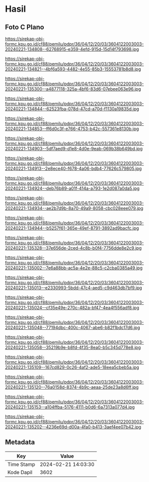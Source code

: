 # Hasil

## Foto C Plano

https://sirekap-obj-formc.kpu.go.id/cf88/pemilu/pdpr/36/04/12/20/03/3604122003003-20240221-134808--62768915-e359-4efd-915d-15d14f793698.jpg

https://sirekap-obj-formc.kpu.go.id/cf88/pemilu/pdpr/36/04/12/20/03/3604122003003-20240221-134821--4bf6a593-4482-4e55-85b3-15553781b8d8.jpg

https://sirekap-obj-formc.kpu.go.id/cf88/pemilu/pdpr/36/04/12/20/03/3604122003003-20240221-135300--a4877118-325a-4bf6-83d6-07ebee063e96.jpg

https://sirekap-obj-formc.kpu.go.id/cf88/pemilu/pdpr/36/04/12/20/03/3604122003003-20240221-134844--62523fba-078d-47cd-a70d-f1130a19835d.jpg

https://sirekap-obj-formc.kpu.go.id/cf88/pemilu/pdpr/36/04/12/20/03/3604122003003-20240221-134853--ff6d0c3f-e766-4753-b42c-557361e8130b.jpg

https://sirekap-obj-formc.kpu.go.id/cf88/pemilu/pdpr/36/04/12/20/03/3604122003003-20240221-134903--5df7aed9-d1e8-4d0e-9eab-069b38b649bd.jpg

https://sirekap-obj-formc.kpu.go.id/cf88/pemilu/pdpr/36/04/12/20/03/3604122003003-20240221-134913--2e8ece40-f678-4a06-bdb4-77626c579805.jpg

https://sirekap-obj-formc.kpu.go.id/cf88/pemilu/pdpr/36/04/12/20/03/3604122003003-20240221-134924--deb76b89-a01f-414a-a793-1e2d087a0da5.jpg

https://sirekap-obj-formc.kpu.go.id/cf88/pemilu/pdpr/36/04/12/20/03/3604122003003-20240221-134934--ae2b7d9b-8a70-49a9-8058-cbc028eee079.jpg

https://sirekap-obj-formc.kpu.go.id/cf88/pemilu/pdpr/36/04/12/20/03/3604122003003-20240221-134944--b5257f61-365e-49ef-8791-3892ad9bacfc.jpg

https://sirekap-obj-formc.kpu.go.id/cf88/pemilu/pdpr/36/04/12/20/03/3604122003003-20240221-135328--37e656de-2ced-4c8b-b0f4-7756dde8e2c9.jpg

https://sirekap-obj-formc.kpu.go.id/cf88/pemilu/pdpr/36/04/12/20/03/3604122003003-20240221-135002--7e6a88bb-ac5a-4e2e-88c5-c2cba0385a49.jpg

https://sirekap-obj-formc.kpu.go.id/cf88/pemilu/pdpr/36/04/12/20/03/3604122003003-20240221-135013--e2330993-5bdd-47c4-aed5-c9d463db7bf9.jpg

https://sirekap-obj-formc.kpu.go.id/cf88/pemilu/pdpr/36/04/12/20/03/3604122003003-20240221-135024--cf35e49e-270c-482a-bf47-4ea4f556adf8.jpg

https://sirekap-obj-formc.kpu.go.id/cf88/pemilu/pdpr/36/04/12/20/03/3604122003003-20240221-135048--77194dbc-400c-4067-abe6-b82f1bdc17d6.jpg

https://sirekap-obj-formc.kpu.go.id/cf88/pemilu/pdpr/36/04/12/20/03/3604122003003-20240221-135058--35219b9e-b8fd-4f35-8ea0-b5c345d778e8.jpg

https://sirekap-obj-formc.kpu.go.id/cf88/pemilu/pdpr/36/04/12/20/03/3604122003003-20240221-135109--167cd829-0c26-4af2-ade5-18eea5cbeb5a.jpg

https://sirekap-obj-formc.kpu.go.id/cf88/pemilu/pdpr/36/04/12/20/03/3604122003003-20240221-135120--76a0158d-8374-4b9c-aeaa-25de23a8d6ff.jpg

https://sirekap-obj-formc.kpu.go.id/cf88/pemilu/pdpr/36/04/12/20/03/3604122003003-20240221-135153--a104ffba-5176-4111-b0d6-6a7313a077d4.jpg

https://sirekap-obj-formc.kpu.go.id/cf88/pemilu/pdpr/36/04/12/20/03/3604122003003-20240221-135202--4236e69d-d00a-4fa0-b413-3aef4ee07b42.jpg


## Metadata

| Key        | Value               |
| ---------- | ------------------- |
| Time Stamp | 2024-02-21 14:03:30 |
| Kode Dapil | 3602                |



